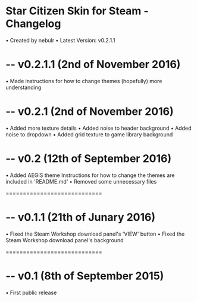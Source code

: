 Star Citizen Skin for Steam - Changelog
=================================
  • Created by nebulr
  • Latest Version: v0.2.1.1

-- v0.2.1.1 (2nd of November 2016)
=========

  • Made instructions for how to change themes (hopefully) more understanding

-- v0.2.1 (2nd of November 2016)
=========

• Added more texture details
  • Added noise to header background
  • Added noise to dropdown
  • Added grid texture to game library background

-- v0.2 (12th of September 2016)
=========

  • Added AEGIS theme
    Instructions for how to change the themes are included in 'README.md'
  • Removed some unnecessary files

============================

-- v0.1.1 (21th of Junary 2016)
=========

  • Fixed the Steam Workshop download panel's 'VIEW' button
  • Fixed the Steam Workshop download panel's background

============================

-- v0.1 (8th of September 2015)
=========

  • First public release
